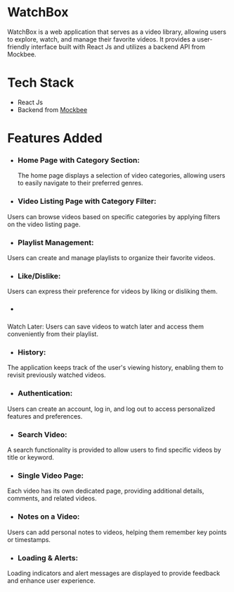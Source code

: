 # WatchBox

WatchBox is a web application that serves as a video library, allowing users to explore, watch, and manage their favorite videos. It provides a user-friendly interface built with React Js and utilizes a backend API from Mockbee. 

# Tech Stack

- React Js
- Backend from [Mockbee](https://mockbee.netlify.app/)

# Features Added

- ### Home Page with Category Section: 
  The home page displays a selection of video categories, allowing users to easily navigate to their preferred genres.
- ### Video Listing Page with Category Filter: 
Users can browse videos based on specific categories by applying filters on the video listing page.
- ### Playlist Management: 
Users can create and manage playlists to organize their favorite videos.
- ### Like/Dislike: 
Users can express their preference for videos by liking or disliking them.
- ### 
Watch Later: Users can save videos to watch later and access them conveniently from their playlist.

- ### History: 
The application keeps track of the user's viewing history, enabling them to revisit previously watched videos.
- ### Authentication: 
Users can create an account, log in, and log out to access personalized features and preferences.
- ### Search Video: 
A search functionality is provided to allow users to find specific videos by title or keyword.
- ### Single Video Page: 
Each video has its own dedicated page, providing additional details, comments, and related videos.
- ### Notes on a Video: 
Users can add personal notes to videos, helping them remember key points or timestamps.
- ### Loading & Alerts: 
Loading indicators and alert messages are displayed to provide feedback and enhance user experience.



